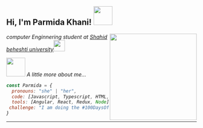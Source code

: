<h2> Hi, I'm Parmida Khani! <img src="https://media.giphy.com/media/mGcNjsfWAjY5AEZNw6/giphy.gif" width="50"></h2>
<img align='right' src="https://media.giphy.com/media/ieyl9zmCjO4b4t6qoY/giphy.gif" width="230">
<p><em>computer Enginnering student at <a href="http://www.unb.br">Shahid beheshti university</a><img src="https://media.giphy.com/media/fYSnHlufseco8Fh93Z/giphy.gif" width="30"></p

### <img src="https://media.giphy.com/media/VgCDAzcKvsR6OM0uWg/giphy.gif" width="50"> A little more about me...  

```javascript
const Parmida = {
  pronouns: "she" | "her",
  code: [Javascript, Typescript, HTML, CSS, c++, Python, Java],
  tools: [Angular, React, Redux, Node],
 challenge: "I am doing the #100DaysOfCode challenge focused on react and typescript"
}
```


---
